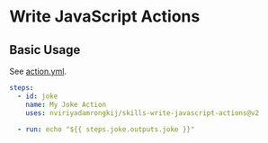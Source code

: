 # Write JavaScript Actions

## Basic Usage

See [action.yml](action.yml).

```yaml
steps:
  - id: joke
    name: My Joke Action
    uses: nviriyadamrongkij/skills-write-javascript-actions@v2

  - run: echo "${{ steps.joke.outputs.joke }}"
```
